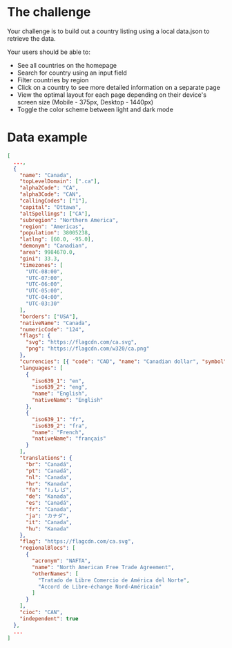 # The challenge
Your challenge is to build out a country listing using a local data.json to retrieve the data.

Your users should be able to:
- See all countries on the homepage
- Search for country using an input field
- Filter countries by region
- Click on a country to see more detailed information on a separate page
- View the optimal layout for each page depending on their device's screen size (Mobile - 375px, Desktop - 1440px)
- Toggle the color scheme between light and dark mode

# Data example
```json
[
  ...,
  {
    "name": "Canada",
    "topLevelDomain": [".ca"],
    "alpha2Code": "CA",
    "alpha3Code": "CAN",
    "callingCodes": ["1"],
    "capital": "Ottawa",
    "altSpellings": ["CA"],
    "subregion": "Northern America",
    "region": "Americas",
    "population": 38005238,
    "latlng": [60.0, -95.0],
    "demonym": "Canadian",
    "area": 9984670.0,
    "gini": 33.3,
    "timezones": [
      "UTC-08:00",
      "UTC-07:00",
      "UTC-06:00",
      "UTC-05:00",
      "UTC-04:00",
      "UTC-03:30"
    ],
    "borders": ["USA"],
    "nativeName": "Canada",
    "numericCode": "124",
    "flags": {
      "svg": "https://flagcdn.com/ca.svg",
      "png": "https://flagcdn.com/w320/ca.png"
    },
    "currencies": [{ "code": "CAD", "name": "Canadian dollar", "symbol": "$" }],
    "languages": [
      {
        "iso639_1": "en",
        "iso639_2": "eng",
        "name": "English",
        "nativeName": "English"
      },
      {
        "iso639_1": "fr",
        "iso639_2": "fra",
        "name": "French",
        "nativeName": "français"
      }
    ],
    "translations": {
      "br": "Canadá",
      "pt": "Canadá",
      "nl": "Canada",
      "hr": "Kanada",
      "fa": "کانادا",
      "de": "Kanada",
      "es": "Canadá",
      "fr": "Canada",
      "ja": "カナダ",
      "it": "Canada",
      "hu": "Kanada"
    },
    "flag": "https://flagcdn.com/ca.svg",
    "regionalBlocs": [
      {
        "acronym": "NAFTA",
        "name": "North American Free Trade Agreement",
        "otherNames": [
          "Tratado de Libre Comercio de América del Norte",
          "Accord de Libre-échange Nord-Américain"
        ]
      }
    ],
    "cioc": "CAN",
    "independent": true
  },
  ...
]
```